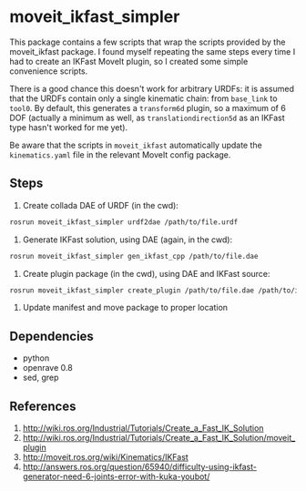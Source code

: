 moveit_ikfast_simpler
=====================

This package contains a few scripts that wrap the scripts provided by the 
moveit_ikfast package. I found myself repeating the same steps every time I 
had to create an IKFast MoveIt plugin, so I created some simple convenience 
scripts.

There is a good chance this doesn't work for arbitrary URDFs: it is assumed 
that the URDFs contain only a single kinematic chain: from `base_link` to 
`tool0`. By default, this generates a `transform6d` plugin, so a maximum of 
6 DOF (actually a minimum as well, as `translationdirection5d` as an IKFast 
type hasn't worked for me yet).

Be aware that the scripts in `moveit_ikfast` automatically update the 
`kinematics.yaml` file in the relevant MoveIt config package.


## Steps

 1. Create collada DAE of URDF (in the cwd):

  ```bash
  rosrun moveit_ikfast_simpler urdf2dae /path/to/file.urdf
  ```


 1. Generate IKFast solution, using DAE (again, in the cwd):

  ```bash
  rosrun moveit_ikfast_simpler gen_ikfast_cpp /path/to/file.dae
  ```


 1. Create plugin package (in the cwd), using DAE and IKFast source:

  ```bash
  rosrun moveit_ikfast_simpler create_plugin /path/to/file.dae /path/to/ikfast.cpp
  ```

 1. Update manifest and move package to proper location


## Dependencies

 - python
 - openrave 0.8
 - sed, grep


## References

 1. http://wiki.ros.org/Industrial/Tutorials/Create_a_Fast_IK_Solution
 1. http://wiki.ros.org/Industrial/Tutorials/Create_a_Fast_IK_Solution/moveit_plugin
 1. http://moveit.ros.org/wiki/Kinematics/IKFast
 1. http://answers.ros.org/question/65940/difficulty-using-ikfast-generator-need-6-joints-error-with-kuka-youbot/
